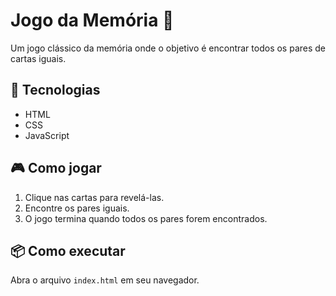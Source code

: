 # Jogo da Memória 🧠

Um jogo clássico da memória onde o objetivo é encontrar todos os pares de cartas iguais.

## 🔧 Tecnologias
- HTML
- CSS
- JavaScript

## 🎮 Como jogar
1. Clique nas cartas para revelá-las.
2. Encontre os pares iguais.
3. O jogo termina quando todos os pares forem encontrados.

## 📦 Como executar
Abra o arquivo `index.html` em seu navegador.
